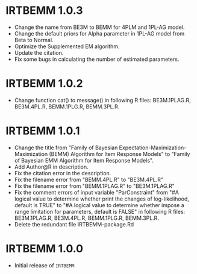 # IRTBEMM 1.0.3

- Change the name from BE3M to BEMM for 4PLM and 1PL-AG model.
- Change the default priors for Alpha parameter in 1PL-AG model from Beta to Normal.
- Optimize the Supplemented EM algorithm.
- Update the citation.
- Fix some bugs in calculating the number of estimated parameters.


# IRTBEMM 1.0.2

- Change function cat() to message() in following R files: BE3M.1PLAG.R, BE3M.4PL.R, BEMM.1PLG.R, BEMM.3PL.R.

# IRTBEMM 1.0.1

- Change the title from "Family of Bayesian Expectation-Maximization-Maximization (BEMM) Algorithm for Item Response Models" to "Family of Bayesian EMM Algorithm for Item Response Models".
- Add Author@R in description.
- Fix the citation error in the description.
- Fix the filename error from "BEMM.4PL.R" to "BE3M.4PL.R"
- Fix the filename error from "BEMM.1PLAG.R" to "BE3M.1PLAG.R"
- Fix the comment errors of input variable "ParConstraint" from "#A logical value to determine whether print the changes of log-likelihood, default is TRUE" to "#A logical value to determine whether impose a range limitation for parameters, default is FALSE" in following R files: BE3M.1PLAG.R, BE3M.4PL.R, BEMM.1PLG.R, BEMM.3PL.R.
- Delete the redundant file IRTBEMM-package.Rd

	
# IRTBEMM 1.0.0

- Initial release of `IRTBEMM`


